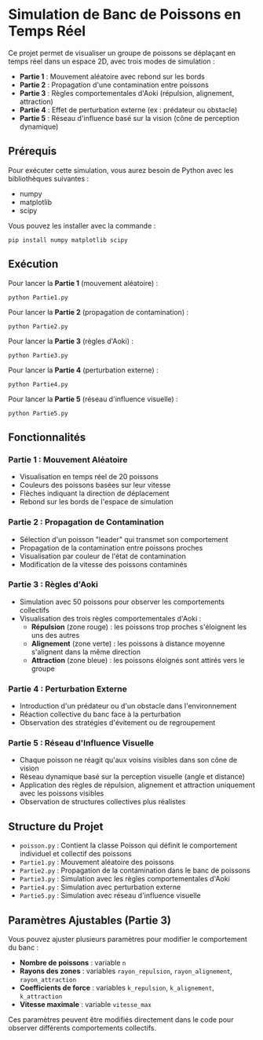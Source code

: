 # Simulation de Banc de Poissons en Temps Réel

Ce projet permet de visualiser un groupe de poissons se déplaçant en temps réel dans un espace 2D, avec trois modes de simulation :  
- **Partie 1** : Mouvement aléatoire avec rebond sur les bords  
- **Partie 2** : Propagation d'une contamination entre poissons
- **Partie 3** : Règles comportementales d'Aoki (répulsion, alignement, attraction)
- **Partie 4** : Effet de perturbation externe (ex : prédateur ou obstacle)  
- **Partie 5** : Réseau d'influence basé sur la vision (cône de perception dynamique)

## Prérequis

Pour exécuter cette simulation, vous aurez besoin de Python avec les bibliothèques suivantes :
- numpy
- matplotlib
- scipy

Vous pouvez les installer avec la commande :
```
pip install numpy matplotlib scipy
```

## Exécution

Pour lancer la **Partie 1** (mouvement aléatoire) :
```
python Partie1.py
```

Pour lancer la **Partie 2** (propagation de contamination) :
```
python Partie2.py
```

Pour lancer la **Partie 3** (règles d'Aoki) :
```
python Partie3.py
```
Pour lancer la **Partie 4** (perturbation externe) :
```
python Partie4.py
```

Pour lancer la **Partie 5** (réseau d'influence visuelle) :
```
python Partie5.py
```

## Fonctionnalités

### Partie 1 : Mouvement Aléatoire
- Visualisation en temps réel de 20 poissons
- Couleurs des poissons basées sur leur vitesse
- Flèches indiquant la direction de déplacement
- Rebond sur les bords de l'espace de simulation

### Partie 2 : Propagation de Contamination
- Sélection d'un poisson "leader" qui transmet son comportement
- Propagation de la contamination entre poissons proches
- Visualisation par couleur de l'état de contamination
- Modification de la vitesse des poissons contaminés

### Partie 3 : Règles d'Aoki
- Simulation avec 50 poissons pour observer les comportements collectifs
- Visualisation des trois règles comportementales d'Aoki :
  - **Répulsion** (zone rouge) : les poissons trop proches s'éloignent les uns des autres
  - **Alignement** (zone verte) : les poissons à distance moyenne s'alignent dans la même direction
  - **Attraction** (zone bleue) : les poissons éloignés sont attirés vers le groupe

### Partie 4 : Perturbation Externe
- Introduction d'un prédateur ou d'un obstacle dans l'environnement
- Réaction collective du banc face à la perturbation
- Observation des stratégies d'évitement ou de regroupement

### Partie 5 : Réseau d'Influence Visuelle
- Chaque poisson ne réagit qu'aux voisins visibles dans son cône de vision
- Réseau dynamique basé sur la perception visuelle (angle et distance)
- Application des règles de répulsion, alignement et attraction uniquement avec les poissons visibles
- Observation de structures collectives plus réalistes

## Structure du Projet

- `poisson.py` : Contient la classe Poisson qui définit le comportement individuel et collectif des poissons
- `Partie1.py` : Mouvement aléatoire des poissons
- `Partie2.py` : Propagation de la contamination dans le banc de poissons
- `Partie3.py` : Simulation avec les règles comportementales d'Aoki
- `Partie4.py` : Simulation avec perturbation externe
- `Partie5.py` : Simulation avec réseau d'influence visuelle

## Paramètres Ajustables (Partie 3)

Vous pouvez ajuster plusieurs paramètres pour modifier le comportement du banc :

- **Nombre de poissons** : variable `n`
- **Rayons des zones** : variables `rayon_repulsion`, `rayon_alignement`, `rayon_attraction`
- **Coefficients de force** : variables `k_repulsion`, `k_alignement`, `k_attraction`
- **Vitesse maximale** : variable `vitesse_max`

Ces paramètres peuvent être modifiés directement dans le code pour observer différents comportements collectifs.
